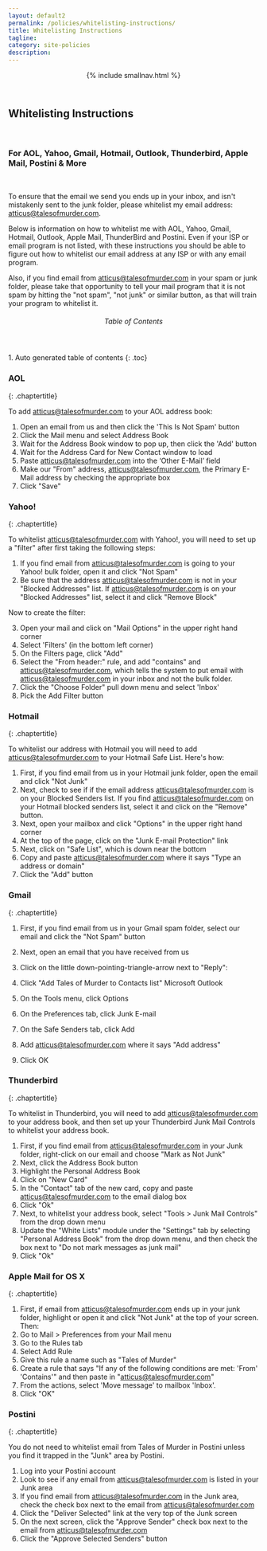 ```yaml
---
layout: default2
permalink: /policies/whitelisting-instructions/
title: Whitelisting Instructions
tagline: 
category: site-policies
description: 
---
```


<header class="pagehead">

{% include smallnav.html %}

</header>

<section class="story">
  <h1 class="bloodred uppercase center">Whitelisting Instructions</h1>
<br>
<h3 class="center">For AOL, Yahoo, Gmail, Hotmail, Outlook, Thunderbird, Apple Mail, Postini & More</h3>
<br>

To ensure that the email we send you ends up in your inbox, and isn't mistakenly sent to the junk folder, please whitelist my email address: atticus@talesofmurder.com.

Below is information on how to whitelist me with AOL, Yahoo, Gmail, Hotmail, Outlook, Apple Mail, ThunderBird and Postini. Even if your ISP or email program is not listed, with these instructions you should be able to figure out how to whitelist our email address at any ISP or with any email program.

Also, if you find email from atticus@talesofmurder.com in your spam or junk folder, please take that opportunity to tell your mail program that it is not spam by hitting the "not spam", "not junk" or similar button, as that will train your program to whitelist it.

<section id="toc" class="toc">
  <header>
    <h6>Table of Contents</h6>
  </header>
<div id="drawer" markdown="1">
1. Auto generated table of contents
{: .toc}
</div>
</section> <!-- table-of-contents -->

### AOL
{: .chaptertitle}

To add atticus@talesofmurder.com to your AOL address book:

1. Open an email from us and then click the 'This Is Not Spam' button
2. Click the Mail menu and select Address Book
3. Wait for the Address Book window to pop up, then click the 'Add' button
4. Wait for the Address Card for New Contact window to load
5. Paste atticus@talesofmurder.com into the ‘Other E-Mail’ field
6. Make our "From" address, atticus@talesofmurder.com, the Primary E-Mail address by checking the appropriate box 
7. Click "Save"

### Yahoo!
{: .chaptertitle}

To whitelist atticus@talesofmurder.com with Yahoo!, you will need to set up a "filter" after first taking the following steps:

1. If you find email from atticus@talesofmurder.com is going to your Yahoo! bulk folder, open it and click "Not Spam" 
2. Be sure that the address atticus@talesofmurder.com is not in your "Blocked Addresses" list. If atticus@talesofmurder.com is on your "Blocked Addresses" list, select it and click "Remove Block"

Now to create the filter:

3. Open your mail and click on "Mail Options" in the upper right hand corner
4. Select 'Filters' (in the bottom left corner)
5. On the Filters page, click "Add"
6. Select the "From header:" rule, and add "contains" and atticus@talesofmurder.com, which tells the system to put email with atticus@talesofmurder.com in your inbox and not the bulk folder.
7. Click the "Choose Folder" pull down menu and select 'Inbox'
8. Pick the Add Filter button

### Hotmail
{: .chaptertitle}

To whitelist our address with Hotmail you will need to add atticus@talesofmurder.com to your Hotmail Safe List. Here's how:

1. First, if you find email from us in your Hotmail junk folder, open the email and click "Not Junk"
2. Next, check to see if if the email address atticus@talesofmurder.com is on your Blocked Senders list. If you find atticus@talesofmurder.com on your Hotmail blocked senders list, select it and click on the "Remove" button.
3. Next, open your mailbox and click "Options" in the upper right hand corner
4. At the top of the page, click on the "Junk E-mail Protection" link
5. Next, click on "Safe List", which is down near the bottom 
6. Copy and paste atticus@talesofmurder.com where it says "Type an address or domain"
7. Click the "Add" button

### Gmail
{: .chaptertitle}

1. First, if you find email from us in your Gmail spam folder, select our email and click the "Not Spam" button
2. Next, open an email that you have received from us
3. Click on the little down-pointing-triangle-arrow next to "Reply":
4. Click "Add Tales of Murder to Contacts list"
Microsoft Outlook

1. On the Tools menu, click Options
2. On the Preferences tab, click Junk E-mail
3. On the Safe Senders tab, click Add
4. Add atticus@talesofmurder.com where it says "Add address"
5. Click OK

### Thunderbird
{: .chaptertitle}

To whitelist in Thunderbird, you will need to add atticus@talesofmurder.com to your address book, and then set up your Thunderbird Junk Mail Controls to whitelist your address book.

1. First, if you find email from atticus@talesofmurder.com in your Junk folder, right-click on our email and choose "Mark as Not Junk"
2. Next, click the Address Book button
3. Highlight the Personal Address Book
4. Click on "New Card"
5. In the "Contact" tab of the new card, copy and paste atticus@talesofmurder.com to the email dialog box
6. Click "Ok"
7. Next, to whitelist your address book, select "Tools > Junk Mail Controls" from the drop down menu
8. Update the "White Lists" module under the "Settings" tab by selecting "Personal Address Book" from the drop down menu, and then check the box next to "Do not mark messages as junk mail"
9. Click "Ok"

### Apple Mail for OS X
{: .chaptertitle}

1. First, if email from atticus@talesofmurder.com ends up in your junk folder, highlight or open it and click "Not Junk" at the top of your screen. 
Then: 
2. Go to Mail > Preferences from your Mail menu 
3. Go to the Rules tab 
4. Select Add Rule 
5. Give this rule a name such as "Tales of Murder" 
6. Create a rule that says "If any of the following conditions are met: 'From' 'Contains'" and then paste in "atticus@talesofmurder.com" 
7. From the actions, select 'Move message' to mailbox 'Inbox'. 
8. Click "OK"

### Postini
{: .chaptertitle}

You do not need to whitelist email from Tales of Murder in Postini unless you find it trapped in the "Junk" area by Postini.

1. Log into your Postini account 
2. Look to see if any email from atticus@talesofmurder.com is listed in your Junk area 
3. If you find email from atticus@talesofmurder.com in the Junk area, check the check box next to the email from atticus@talesofmurder.com
4. Click the "Deliver Selected" link at the very top of the Junk screen 
5. On the next screen, click the "Approve Sender" check box next to the email from atticus@talesofmurder.com
6. Click the "Approve Selected Senders" button
